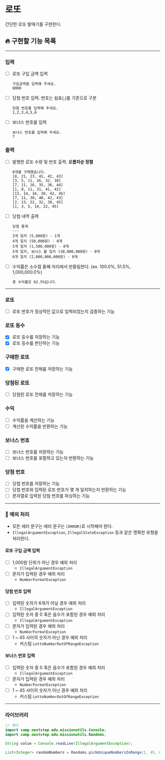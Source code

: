 # 로또

간단한 로또 발매기를 구현한다.

## 🔥 구현할 기능 목록

---

### 입력
- [ ] 로또 구입 금액 입력
    ```
    구입금액을 입력해 주세요.
    8000
    ```
- [ ] 당첨 번호 입력. 번호는 쉼표(,)를 기준으로 구분
    ```
    당첨 번호를 입력해 주세요.
    1,2,3,4,5,6
    ```
- [ ] 보너스 번호를 입력
    ```
    보너스 번호를 입력해 주세요.
    7
    ```

### 출력
- [ ] 발행한 로또 수량 및 번호 출력. **오름차순 정렬**
    ```
    8개를 구매했습니다.
    [8, 21, 23, 41, 42, 43]
    [3, 5, 11, 16, 32, 38]
    [7, 11, 16, 35, 36, 44]
    [1, 8, 11, 31, 41, 42]
    [13, 14, 16, 38, 42, 45]
    [7, 11, 30, 40, 42, 43]
    [2, 13, 22, 32, 38, 45]
    [1, 3, 5, 14, 22, 45]
    ```

- [ ] 당첨 내역 출력
    ```
    당첨 통계
    ---
    3개 일치 (5,000원) - 1개
    4개 일치 (50,000원) - 0개
    5개 일치 (1,500,000원) - 0개
    5개 일치, 보너스 볼 일치 (30,000,000원) - 0개
    6개 일치 (2,000,000,000원) - 0개
    ```

-[ ] 수익률은 소수점 둘째 자리에서 반올림한다. (ex. 100.0%, 51.5%, 1,000,000.0%)
   ```
   총 수익률은 62.5%입니다.
   ```

---

### 로또
- [ ] 로또 번호가 정상적인 값으로 입력되었는지 검증하는 기능

### 로또 등수
- [x] 로또 등수를 저장하는 기능
- [x] 로또 등수를 판단하는 기능

### 구매한 로또
- [x] 구매한 로또 전체를 저장하는 기능

### 당첨된 로또
- [ ] 당첨된 로또 전체를 저장하는 기능

### 수익
- [ ] 수익률을 계산하는 기능
- [ ] 계산된 수익률을 반환하는 기능

### 보너스 번호
- [ ] 보너스 번호를 저장하는 기능
- [ ] 보너스 번호를 포함하고 있는지 반환하는 기능

### 당첨 번호
- [ ] 당첨 번호를 저장하는 기능
- [ ] 당첨 번호와 입력된 로또 번호가 몇 개 일치하는지 반환하는 기능 
- [ ] 문자열로 입력된 당첨 번호를 파싱하는 기능

---
### 🚫 예외 처리
- 모든 에러 문구는 에러 문구는 `[ERROR]`로 시작해야 한다.
- `IllegalArgumentException`, `IllegalStateException` 등과 같은 명확한 유형을 처리한다.

#### 로또 구입 금액 입력
- [ ] 1,000원 단위가 아닌 경우 예외 처리
  - `IllegalArgumentException`
- [ ] 문자가 입력된 경우 예외 처리
  - `NumberFormatException`

#### 당첨 번호 입력
- [ ] 입력된 숫자가 6개가 아닐 경우 예외 처리
    - `IllegalArgumentException`
- [ ] 입력된 숫자 중 0 혹은 음수가 포함된 경우 예외 처리
    - `IllegalArgumentException`
- [ ] 문자가 입력된 경우 예외 처리
    - `NumberFormatException`
- [ ] 1 ~ 45 사이의 숫자가 아닌 경우 예외 처리
    - 커스텀 `LottoNumberOutOfRangeException`

#### 보너스 번호 입력
- [ ] 입력된 숫자 중 0 혹은 음수가 포함된 경우 예외 처리
  - `IllegalArgumentException`
- [ ] 문자가 입력된 경우 예외 처리
  - `NumberFormatException`
- [ ] 1 ~ 45 사이의 숫자가 아닌 경우 예외 처리
  - 커스텀 `LottoNumberOutOfRangeException`


---
### 라이브러리
```Java
// 예시
import camp.nextstep.edu.missionutils.Console;
import camp.nextstep.edu.missionutils.Randoms;

String value = Console.readLine(IllegalArgumentException);

List<Integer> randomNumbers = Randoms.pickUniqueNumbersInRange(1, 45, 6);
```